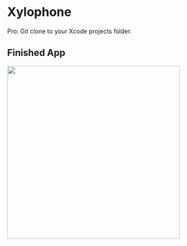 # Xylophone


Pro: Git clone to your Xcode projects folder.




## Finished App

<img src="https://github.com/londonappbrewery/Images/blob/master/Xylophone.png" width="400">

